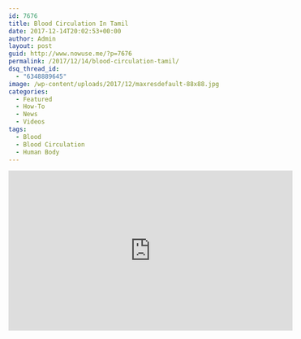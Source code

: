 ```yaml
---
id: 7676
title: Blood Circulation In Tamil
date: 2017-12-14T20:02:53+00:00
author: Admin
layout: post
guid: http://www.nowuse.me/?p=7676
permalink: /2017/12/14/blood-circulation-tamil/
dsq_thread_id:
  - "6348889645"
image: /wp-content/uploads/2017/12/maxresdefault-88x88.jpg
categories:
  - Featured
  - How-To
  - News
  - Videos
tags:
  - Blood
  - Blood Circulation
  - Human Body
---
```

<iframe src="https://www.youtube.com/embed/F0KlBnIou2k" width="560" height="315" frameborder="0" allowfullscreen="allowfullscreen"></iframe>